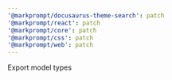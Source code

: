 ```yaml
---
'@markprompt/docusaurus-theme-search': patch
'@markprompt/react': patch
'@markprompt/core': patch
'@markprompt/css': patch
'@markprompt/web': patch
---
```


Export model types
